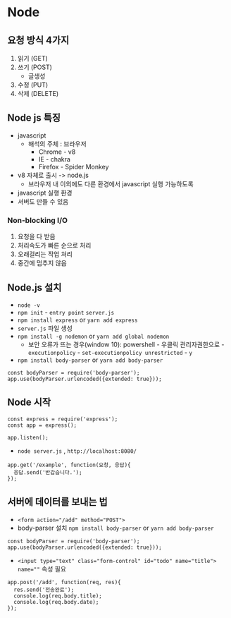 # Node

## 요청 방식 4가지
1. 읽기 (GET)
2. 쓰기 (POST)
    * 글생성
3. 수정 (PUT)
4. 삭제 (DELETE)

## Node js 특징
* javascript
    * 해석의 주체 : 브라우저
        * Chrome - v8
        * IE - chakra
        * Firefox - Spider Monkey
* v8 자체로 출시 -> node.js
    * 브라우저 내 이외에도 다른 환경에서 javascript 실행 가능하도록
* javascript 실행 환경
* 서버도 만들 수 있음

### Non-blocking I/O
1. 요청을 다 받음 
2. 처리속도가 빠른 순으로 처리
3. 오래걸리는 작업 처리
4. 중간에 멈추지 않음

## Node.js 설치
* `node -v`
* `npm init` - `entry point` `server.js`
* `npm install express` or `yarn add express`
* `server.js` 파일 생성
* `npm install -g nodemon` or `yarn add global nodemon`
    * 보안 오류가 뜨는 경우(window 10): powershell - 우클릭 관리자권한으로 - `executionpolicy` - `set-executionpolicy unrestricted` - `y`
* `npm install body-parser` or `yarn add body-parser`
```
const bodyParser = require('body-parser');
app.use(bodyParser.urlencoded({extended: true}));
```


## Node 시작
```
const express = require('express');
const app = express();

app.listen();
```
* `node server.js` , `http://localhost:8080/`
```
app.get('/example', function(요청, 응답){
  응답.send('반갑습니다.');
});
```
## 서버에 데이터를 보내는 법
* `<form action="/add" method="POST">`
* body-parser 설치 `npm install body-parser` or `yarn add body-parser`
```
const bodyParser = require('body-parser');
app.use(bodyParser.urlencoded({extended: true}));
```
* `<input type="text" class="form-control" id="todo" name="title">` `name=""` 속성 필요
```
app.post('/add', function(req, res){
  res.send('전송완료');
  console.log(req.body.title);
  console.log(req.body.date);
});
```